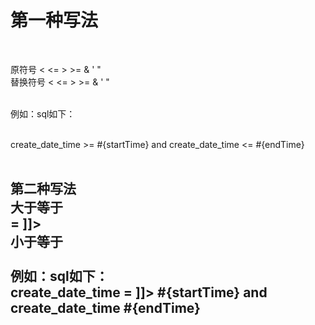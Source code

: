 <a name="ZhN7R"></a>
# 第一种写法
​

原符号       <        <=      >       >=       &        '        "<br />替换符号    &lt;    &lt;=   &gt;    &gt;=   &amp;   &apos;  &quot;<br />​

例如：sql如下：<br />​

create_date_time &gt;= #{startTime} and  create_date_time &lt;= #{endTime}<br />​

## 第二种写法<br />大于等于<br /><![CDATA[ >= ]]><br />小于等于<br /><![CDATA[ <= ]]><br />例如：sql如下：<br />create_date_time <![CDATA[ >= ]]> #{startTime} and  create_date_time <![CDATA[ <= ]]> #{endTime}
